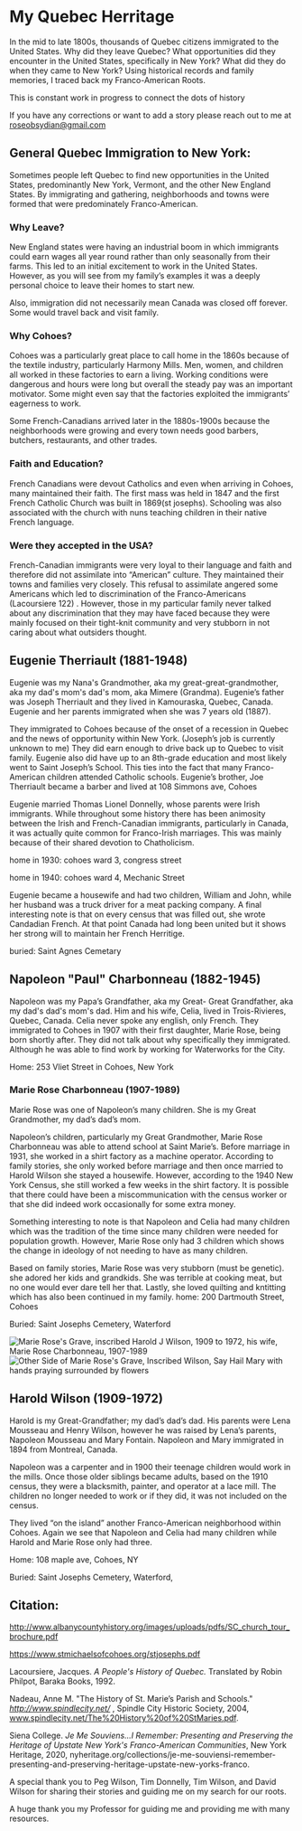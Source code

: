 # My Quebec Herritage
In the mid to late 1800s, thousands of Quebec citizens immigrated to the United States. Why did they leave Quebec? What opportunities did they encounter in the United States, specifically in New York? What did they do when they came to New York? Using historical records and family memories, I traced back my Franco-American Roots. 

This is constant work in progress to connect the dots of history

If you have any corrections or want to add a story please reach out to me at roseobsydian@gmail.com

## General Quebec Immigration to New York:
Sometimes people left Quebec to find new opportunities in the United States, predominantly New York, Vermont, and the other New England States. By immigrating and gathering, neighborhoods and towns were formed that were predominately Franco-American.
### Why Leave?
New England states were having an industrial boom in which immigrants could earn wages all year round rather than only seasonally from their farms. This led to an initial excitement to work in the United States. However, as you will see from my family’s examples it was a deeply personal choice to leave their homes to start new. 

Also, immigration did not necessarily mean Canada was closed off forever. Some would travel back and visit family.
### Why Cohoes?
Cohoes was a particularly great place to call home in the 1860s because of the textile industry, particularly Harmony Mills. Men, women, and children all worked in these factories to earn a living. Working conditions were dangerous and hours were long but overall the steady pay was an important motivator. Some might even say that the factories exploited the immigrants’ eagerness to work.

Some French-Canadians arrived later in the 1880s-1900s because the neighborhoods were growing and every town needs good barbers, butchers, restaurants, and other trades. 
### Faith and Education?
French Canadians were devout Catholics and even when arriving in Cohoes, many maintained their faith. The first mass was held in 1847 and the first French Catholic Church was built in 1869(st josephs). Schooling was also associated with the church with nuns teaching children in their native French language. 
### Were they accepted in the USA?
French-Canadian immigrants were very loyal to their language and faith and therefore did not assimilate into “American” culture. They maintained their towns and families very closely. This refusal to assimilate angered some Americans which led to discrimination of the Franco-Americans (Lacoursiere 122) . However, those in my particular family never talked about any discrimination that they may have faced because they were mainly focused on their tight-knit community and very stubborn in not caring about what outsiders thought.

## Eugenie Therriault (1881-1948)
Eugenie was my Nana's Grandmother, aka my great-great-grandmother, aka my dad's mom's dad's mom, aka Mimere (Grandma). Eugenie’s father was Joseph Therriault and they lived in Kamouraska, Quebec, Canada. Eugenie and her parents immigrated when she was 7 years old (1887). 

They immigrated to Cohoes because of the onset of a recession in Quebec and the news of opportunity within New York. (Joseph’s job is currently unknown to me) They did earn enough to drive back up to Quebec to visit family. Eugenie also did have up to an 8th-grade education and most likely went to Saint Joseph’s School. This ties into the fact that many Franco-American children attended Catholic schools. Eugenie’s brother, Joe Therriault became a barber and lived at 108 Simmons ave, Cohoes

Eugenie married Thomas Lionel Donnelly, whose parents were Irish immigrants. While throughout some history there has been animosity between the Irish and French-Canadian immigrants, particularly in Canada, it was actually quite common for Franco-Irish marriages. This was mainly because of their shared devotion to Chatholicism. 

home in 1930: cohoes ward 3, congress street

home in 1940: cohoes ward 4, Mechanic Street

Eugenie became a housewife and had two children, William and John, while her husband was a truck driver for a meat packing company. A final interesting note is that on every census that was filled out, she wrote Candadian French. At that point Canada had long been united but it shows her strong will to maintain her French Herritige. 

buried: Saint Agnes Cemetary

## Napoleon "Paul" Charbonneau (1882-1945)
Napoleon was my Papa’s Grandfather, aka my Great- Great Grandfather, aka my dad's dad's mom's dad. Him and his wife, Celia, lived in Trois-Rivieres, Quebec, Canada. Celia never spoke any english, only French. They immigrated to Cohoes in 1907 with their first daughter, Marie Rose, being born shortly after. They did not talk about why specifically they immigrated. Although he was able to find work by working for Waterworks for the City.

Home:  253 Vliet Street in Cohoes, New York

### Marie Rose Charbonneau (1907-1989)
Marie Rose was one of Napoleon’s many children. She is my Great Grandmother, my dad’s dad’s mom.

Napoleon’s children, particularly my Great Grandmother, Marie Rose Charbonneau was able to attend school at Saint Marie’s. Before marriage in 1931, she worked in a shirt factory as a machine operator. According to family stories, she only worked before marriage and then once married to Harold Wilson she stayed a housewife. However, according to the 1940 New York Census, she still worked a few weeks in the shirt factory. It is possible that there could have been a miscommunication with the census worker or that she did indeed work occasionally for some extra money. 

Something interesting to note is that Napoleon and Celia had many children which was the tradition of the time since many children were needed for population growth. However, Marie Rose only had 3 children which shows the change in ideology of not needing to have as many children.

Based on family stories, Marie Rose was very stubborn (must be genetic). she adored her kids and grandkids. She was terrible at cooking meat, but no one would ever dare tell her that. Lastly, she loved quilting and kntitting which has also been continued in my family. 
home: 200 Dartmouth Street, Cohoes

Buried: Saint Josephs Cemetery, Waterford

![Marie Rose's Grave, inscribed Harold J Wilson, 1909 to 1972, his wife, Marie Rose Charbonneau, 1907-1989](/QuebecImages/MarieGrave.jpg)
![Other Side of Marie Rose's Grave, Inscribed Wilson, Say Hail Mary with hands praying surrounded by flowers](/QuebecImages/WilsonGrave.jpg)
## Harold Wilson (1909-1972)
Harold is my Great-Grandfather; my dad’s dad’s dad. His parents were Lena Mousseau and Henry Wilson, however he was raised by Lena’s parents, Napoleon Mousseau and Mary Fontain.  Napoleon and Mary immigrated in 1894 from Montreal, Canada. 

Napoleon was a carpenter and in 1900 their teenage children would work in the mills. Once those older siblings became adults, based on the 1910 census, they were a blacksmith, painter, and operator at a lace mill. The children no longer needed to work or if they did, it was not included on the census.

They lived “on the island” another Franco-American neighborhood within Cohoes. Again we see that Napoleon and Celia had many children while Harold and Marie Rose only had three.
 
Home: 108 maple ave, Cohoes, NY
 
Buried: Saint Josephs Cemetery, Waterford,



## Citation:

http://www.albanycountyhistory.org/images/uploads/pdfs/SC_church_tour_brochure.pdf

https://www.stmichaelsofcohoes.org/stjosephs.pdf

Lacoursiere, Jacques. *A People's History of Quebec.* Translated by Robin Philpot, Baraka Books, 1992.

Nadeau, Anne M. "The History of St. Marie’s Parish and Schools." *http://www.spindlecity.net/* , Spindle City Historic Society, 2004, www.spindlecity.net/The%20History%20of%20StMaries.pdf.

Siena College. *Je Me Souviens...I Remember: Presenting and Preserving the Heritage of Upstate New York's Franco-American Communities*, New York Heritage, 2020, nyheritage.org/collections/je-me-souviensi-remember-presenting-and-preserving-heritage-upstate-new-yorks-franco.


A special thank you to Peg Wilson, Tim Donnelly, Tim Wilson, and David Wilson for sharing their stories and guiding me on my search for our roots.

A huge thank you my Professor for guiding me and providing me with many resources.